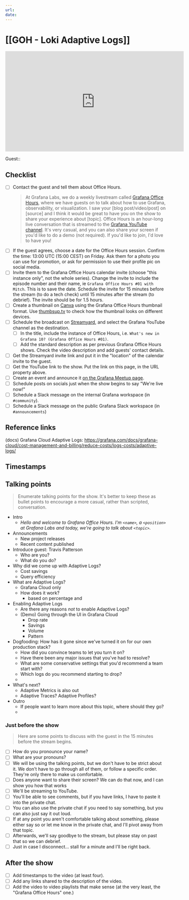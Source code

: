 ```yaml
---
url:
date: 
---
```

# [[GOH - Loki Adaptive Logs]]

<iframe width="560" height="315" src="https://www.youtube.com/embed/" title="YouTube video player" frameborder="0" allow="accelerometer; autoplay; clipboard-write; encrypted-media; gyroscope; picture-in-picture" allowfullscreen></iframe>

Guest:: 

## Checklist

- [ ] Contact the guest and tell them about Office Hours.
	> At Grafana Labs, we do a weekly livestream called [Grafana Office Hours](https://www.youtube.com/watch?v=uk7NoagbJ28&list=PLDGkOdUX1Ujrrse-cdj20RRah9hyHdxBu), where we have guests on to talk about how to use Grafana, observability, or visualization. I saw your [blog post/video/post] on [source] and I think it would be great to have you on the show to share your experience about [topic].
	Office Hours is an hour-long live conversation that is streamed to the [Grafana YouTube channel](https://youtube.com/@grafana). It's very casual, and you can also share your screen if you'd like to do a demo (not required). If you'd like to join, I'd love to have you! 
- [ ] If the guest agrees, choose a date for the Office Hours session. Confirm the time: 13:00 UTC (15:00 CEST) on Friday. Ask them for a photo you can use for promotion, or ask for permission to use their profile pic on social media.
- [ ] Invite them to the Grafana Office Hours calendar invite (choose "this instance only", not the whole series). Change the invite to include the episode number and their name, ie `Grafana Office Hours #01 with Mitch`. This is to save the date. Schedule the invite for 15 minutes before the stream (to do a tech check) until 15 minutes after the stream (to debrief). The invite should be for 1.5 hours.
- [ ] Create a thumbnail on [Canva](https://canva.com) using the Grafana Office Hours thumbnail format. Use [thumbsup.tv](https://thumbsup.tv) to check how the thumbnail looks on different devices.
- [ ] Schedule the broadcast on [Streamyard](https://streamyard.com), and select the Grafana YouTube channel as the destination.
	- [ ] In the title, include the instance of Office Hours, i.e. `What's new in Grafana 10? (Grafana Office Hours #01)`.
	- [ ] Add the standard description as per previous Grafana Office Hours shows. Check the video description and add guests' contact details.
- [ ] Get the Streamyard invite link and put it in the "location" of the calendar invite to the guest.
- [ ] Get the YouTube link to the show. Put the link on this page, in the URL property above.
- [ ] Create an event and announce it [on the Grafana Meetup page](https://www.meetup.com/grafana-friends-virtual-meetup-group/).
- [ ] Schedule posts on socials just when the show begins to say "We're live now!"
- [ ] Schedule a Slack message on the internal Grafana workspace (in `#community`).
- [ ] Schedule a Slack message on the public Grafana Slack workspace (in `#announcements`)

## Reference links

(docs) Grafana Cloud Adaptive Logs: https://grafana.com/docs/grafana-cloud/cost-management-and-billing/reduce-costs/logs-costs/adaptive-logs/


## Timestamps



## Talking points

> Enumerate talking points for the show. It's better to keep these as bullet points to encourage a more casual, rather than scripted, conversation.

- Intro
	- *Hello and welcome to Grafana Office Hours. I'm `<name>`, a `<position>` at Grafana Labs and today, we're going to talk about `<topic>`.*
- Announcements
	- New project releases
	- Recent content published
- Introduce guest: Travis Patterson
	- Who are you?
	- What do you do?
- Why did we come up with Adaptive Logs?
	- Cost savings
	- Query efficiency
- What are Adaptive Logs?
	- Grafana Cloud only
	- How does it work?
		- based on percentage and 
- Enabling Adaptive Logs
	- Are there any reasons *not* to enable Adaptive Logs?
	- (Demo) Going through the UI in Grafana Cloud
		- Drop rate
		- Savings
		- Volume
		- Pattern
- Dogfooding: How has it gone since we've turned it on for our own production stack?
	- How did you convince teams to let you turn it on?
	- Have there been any major issues that you've had to resolve?
	- What are some conservative settings that you'd recommend a team start with?
	- Which logs do you recommend starting to drop?
	- 
- What's next?
	- Adaptive Metrics is also out
	- Adaptive Traces? Adaptive Profiles?
- Outro
	- If people want to learn more about this topic, where should they go?
	- 

### Just before the show

> Here are some points to discuss with the guest in the 15 minutes before the stream begins.

- [ ] How do you pronounce your name?
- [ ] What are your pronouns?
- [ ] We will be using the talking points, but we don't have to be strict about it. We don't have to go through all of them, or follow a specific order. They're only there to make us comfortable.
- [ ] Does anyone want to share their screen? We can do that now, and I can show you how that works
- [ ] We'll be streaming to YouTube.
- [ ] You'll be able to see comments, but if you have links, I have to paste it into the private chat.
- [ ] You can also use the private chat if you need to say something, but you can also just say it out loud.
- [ ] If at any point you aren't comfortable talking about something, please either say so or let me know in the private chat, and I'll pivot away from that topic.
- [ ] Afterwards, we'll say goodbye to the stream, but please stay on past that so we can debrief.
- [ ] Just in case I disconnect... stall for a minute and I'll be right back.

## After the show

- [ ] Add timestamps to the video (at least four).
- [ ] Add any links shared to the description of the video.
- [ ] Add the video to video playlists that make sense (at the very least, the "Grafana Office Hours" one.)